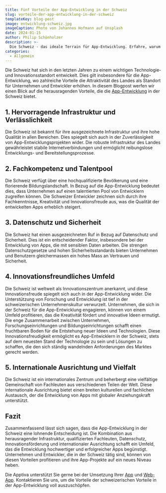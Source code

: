 ```yaml
---
title: Fünf Vorteile der App-Entwicklung in der Schweiz
slug: vorteile-der-app-entwicklung-in-der-schweiz
templateKey: blog-post
image: entwicklung-schweiz.jpg
imageCaption: Photo von Johannes Hofmann auf Unsplash
date: 2024-01-15
author: Philip Schönholzer
description: >-
  Die Schweiz - das ideale Terrain für App-Entwicklung. Erfahre, warum die Schweiz für zuverlässige, sichere und kreative App-Entwicklung steht.
categories:
  - Allgemein
---
```


Die Schweiz hat sich in den letzten Jahren zu einem wichtigen Technologie- und Innovationsstandort entwickelt. Dies gilt insbesondere für die App-Entwicklung, wo zahlreiche Vorteile die Attraktivität des Landes als Standort für Unternehmen und Entwickler erhöhen. In diesem Blogpost werfen wir einen Blick auf die herausragenden Vorteile, die die [App-Entwicklung](/mobile-apps-ios-android/) in der Schweiz bietet.

## 1. Hervorragende Infrastruktur und Verlässlichkeit

Die Schweiz ist bekannt für ihre ausgezeichnete Infrastruktur und ihre hohe Qualität in allen Bereichen. Dies spiegelt sich auch in der Zuverlässigkeit von App-Entwicklungsprojekten wider. Die robuste Infrastruktur des Landes gewährleistet stabile Internetverbindungen und ermöglicht reibungslose Entwicklungs- und Bereitstellungsprozesse.

## 2. Fachkompetenz und Talentpool

Die Schweiz verfügt über eine hochqualifizierte Bevölkerung und eine florierende Bildungslandschaft. In Bezug auf die App-Entwicklung bedeutet dies, dass Unternehmen auf einen talentierten Pool von Entwicklern zugreifen können. Die Schweizer Entwickler zeichnen sich durch ihre Fachkenntnisse, Kreativität und Innovationsfreude aus, was die Qualität der entwickelten Apps erheblich steigert.

## 3. Datenschutz und Sicherheit

Die Schweiz hat einen ausgezeichneten Ruf in Bezug auf Datenschutz und Sicherheit. Dies ist ein entscheidender Faktor, insbesondere bei der Entwicklung von Apps, die mit sensiblen Daten arbeiten. Die strengen Datenschutzgesetze und hohen Sicherheitsstandards bieten Unternehmen und Benutzern gleichermassen ein hohes Mass an Vertrauen und Sicherheit.

## 4. Innovationsfreundliches Umfeld

Die Schweiz ist weltweit als Innovationszentrum anerkannt, und diese Innovationsfreude spiegelt sich auch in der App-Entwicklung wider. Die Unterstützung von Forschung und Entwicklung ist tief in der schweizerischen Unternehmenskultur verwurzelt. Unternehmen, die sich in der Schweiz für die App-Entwicklung engagieren, können von einem Umfeld profitieren, das die Kreativität fördert und innovative Ideen ermutigt. Die enge Zusammenarbeit zwischen Unternehmen, Forschungseinrichtungen und Bildungseinrichtungen schafft einen fruchtbaren Boden für die Entstehung neuer Ideen und Technologien. Diese Innovationsfreudigkeit ermöglicht es App-Entwicklern in der Schweiz, stets auf dem neuesten Stand der Technologie zu sein und Lösungen zu schaffen, die den sich ständig wandelnden Anforderungen des Marktes gerecht werden.

## 5. Internationale Ausrichtung und Vielfalt

Die Schweiz ist ein internationales Zentrum und beherbergt eine vielfältige Gemeinschaft von Fachleuten aus verschiedenen Teilen der Welt. Diese internationale Ausrichtung bietet einen breiten kulturellen und fachlichen Austausch, der die Entwicklung von Apps mit globaler Anziehungskraft unterstützt.

## Fazit

Zusammenfassend lässt sich sagen, dass die App-Entwicklung in der Schweiz eine lohnende Entscheidung ist. Die Kombination aus herausragender Infrastruktur, qualifizierten Fachleuten, Datenschutz, Innovationsförderung und internationaler Ausrichtung schafft ein Umfeld, das die Entwicklung hochwertiger und erfolgreicher Apps begünstigt. Unternehmen und Entwickler, die in der Schweiz tätig sind, können von diesen Vorteilen profitieren und ihre App-Projekte auf ein neues Niveau heben.

Die Apptiva unterstützt Sie gerne bei der Umsetzung Ihrer [App](/mobile-apps-ios-android/) und [Web-App](/web-apps/). Kontaktieren Sie uns, um die Vorteile der schweizerischen Vorteile in der App-Entwicklung voll auszuschöpfen.
